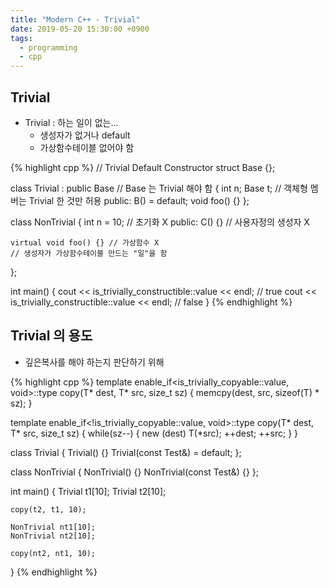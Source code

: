 ```yaml
---
title: "Modern C++ - Trivial"
date: 2019-05-20 15:30:00 +0900
tags:
  - programming
  - cpp
---
```


Trivial
---

* Trivial : 하는 일이 없는...
	* 생성자가 없거나 default
	* 가상함수테이블 없어야 함

{% highlight cpp %}
// Trivial Default Constructor
struct Base {};

class Trivial : public Base // Base 는 Trivial 해야 함
{
	int n;
	Base t; // 객체형 멤버는 Trivial 한 것만 허용
public:
	B() = default;
	void foo() {}
};

class NonTrivial
{
	int n = 10; // 초기화 X
public:
	C() {} // 사용자정의 생성자 X

	virtual void foo() {} // 가상함수 X
	// 생성자가 가상함수테이블 만드는 "일"을 함
};

int main()
{
	cout << is_trivially_constructible<Trivial>::value << endl; // true
	cout << is_trivially_constructible<NonTrivial>::value << endl; // false
}
{% endhighlight %}


Trivial 의 용도
---
* 깊은복사를 해야 하는지 판단하기 위해

{% highlight cpp %}
template<typename T>
enable_if<is_trivially_copyable<T>::value, void>::type
copy(T* dest, T* src, size_t sz)
{
	memcpy(dest, src, sizeof(T) * sz);
}

template<typename T>
enable_if<!is_trivially_copyable<T>::value, void>::type
copy(T* dest, T* src, size_t sz)
{
	while(sz--)
	{
		new (dest) T(*src);
		++dest;
		++src;
	}
}

class Trivial
{
	Trivial() {}
	Trivial(const Test&) = default;
};

class NonTrivial
{
	NonTrivial() {}
	NonTrivial(const Test&) {}
};

int main()
{
	Trivial t1[10];
	Trivial t2[10];

	copy(t2, t1, 10);

	NonTrivial nt1[10];
	NonTrivial nt2[10];

	copy(nt2, nt1, 10);
}
{% endhighlight %}
